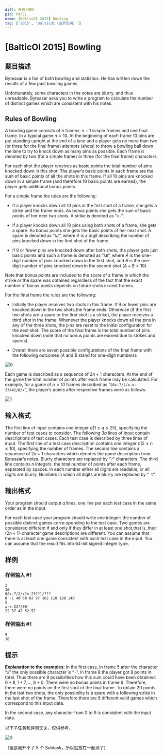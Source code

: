 ```yaml
---
diff: 省选/NOI-
pid: P4731
name: [BalticOI 2015] Bowling
tag: ['2015', 'BalticOI（波罗的海）']
---
```

# [BalticOI 2015] Bowling
## 题目描述

Byteasar is a fan of both bowling and statistics. He has written down the results of a few past bowling games.

Unfortunately, some characters in the notes are blurry, and thus unreadable. Byteasar asks you to write a
program to calculate the number of distinct games which are consistent with his notes.

## Rules of Bowling

A bowling game consists of $n$ frames: $n-1$ simple frames and one final frame. In a typical game $n = 10$. At the beginning of each frame $10$ pins are put standing upright at the end of a lane and a player gets no more than two (or three for the final frame) attempts (shots) to throw a bowling ball down the lane to try to knock down as many pins as possible. Each frame is denoted by two (for a simple frame) or three (for the final frame)
characters.

For each shot the player receives as basic points the total number of pins knocked down in this shot. The player’s basic points in each frame are the sum of basic points of all the shots in this frame. If all $10$ pins are knocked down in a simple frame (and therefore $10$ basic points are earned), the player gets additional bonus points.

For a simple frame the rules are the following:

   - If a player knocks down all $10$ pins in the first shot of a frame, she gets a strike and the frame ends. As bonus points she gets the sum of basic points of her next two shots. A strike is denoted as “``x-``”.
 
   - If a player knocks down all $10$ pins using both shots of a frame, she gets a spare. As bonus points she gets the basic points of her next shot. A spare is denoted as “``A/``”, where $A$ is a digit describing the number of pins knocked down in the first shot of the frame.
   
   - If $9$ or fewer pins are knocked down after both shots, the player gets just basic points and such a frame is denoted as “``AB``”, where $A$ is the one-digit number of pins knocked down in the first shot, and $B$ is the one-digit number of pins knocked down in the second shot $(A + B < 10)$.

Note that bonus points are included to the score of a frame in which the strike or the spare was obtained,regardless of the fact that the exact number of bonus points depends on future shots in next frames.

For the final frame the rules are the following:

   - Initially the player receives two shots in this frame. If $9$ or fewer pins are knocked down in the two shots,the frame ends. Otherwise (if the first two shots are a spare or the first shot is a strike), the player receives a third shot in the frame. Whenever the player knocks down all the pins in any of the three shots, the pins are reset to the initial configuration for the next shot. The score of the final frame is the total number of pins knocked down (note that no bonus points are earned due to strikes and spares).

   - Overall there are seven possible configurations of the final frame with the following outcomes ($A$ and $B$ stand for one-digit numbers):

![0](https://s1.ax1x.com/2018/07/05/PVwA8U.png)

Each game is described as a sequence of $2n + 1$ characters. At the end of the game the total number of points after each frame may be calculated. For example, for a game of $n = 10$ frames described as “``08x-7/2/x-x-23441/0/x``”, the player’s points after respective frames were as follows:

![1](https://s1.ax1x.com/2018/07/05/PVwE2F.png)


## 输入格式

The first line of input contains one integer $q(1 \le q \le 25)$, specifying the number of test cases to consider. The following $3q$ lines of input contain descriptions of test cases. Each test case is described by three lines of input.
The first line of a test case description contains one integer $n(2 \le n \le 10)$, specifying the number of frames. The second line contains a sequence of $2n + 1$ characters which denotes the game description from Byteasar’s notes. Blurry characters are replaced by “``?``” characters. The third line contains $n$ integers, the total number of points after each frame, separated by spaces. In each number either all digits are readable, or all digits are blurry. Numbers in which all digits are blurry are replaced by “``-1``”.
## 输出格式

Your program should output $q$ lines, one line per each test case in the same order as in the input.

For each test case your program should write one integer: the number of possible distinct games corre-sponding to the test case. Two games are considered different if and only if they differ in at least one shot,that is, their $(2n+1)$-character game descriptions are different. You can assume that there is at least one game consistent with each test case in the input. You can assume that the result fits into 64-bit signed integer type.
## 样例

### 样例输入 #1
```
2
10
08x-7/2/x?x-23??1/???
8 -1 40 60 82 97 102 110 120 140
5
x-x-23?/00-
22 37 42 52 52
```
### 样例输出 #1
```
9
10
```
## 提示

**Explanation to the examples:** In the first case, in frame $5$ after the character “``x``” the only possible character is “``-``”. In frame $8$ the player got $8$ points in total. Thus there are $9$ possibilities how this sum could have been obtained: $0 + 8,1 + 7,...,8 + 0$. There were no bonus points in frame $9$. Therefore, there were no points on the first shot of the final frame. To obtain $20$ points in the last two shots, the only possibility is a spare with a following strike in the last shot of the frame. Therefore there are $9$ different valid games which correspond to this input data.

In the second case, any character from $0$ to $9$ is consistent with the input data.

以下子任务和评测无关，仅供参考。

![3](https://s1.ax1x.com/2018/07/05/PVwmr9.png)

（但是我开不了 5 个 Subtask，所以就放在一起测了）
